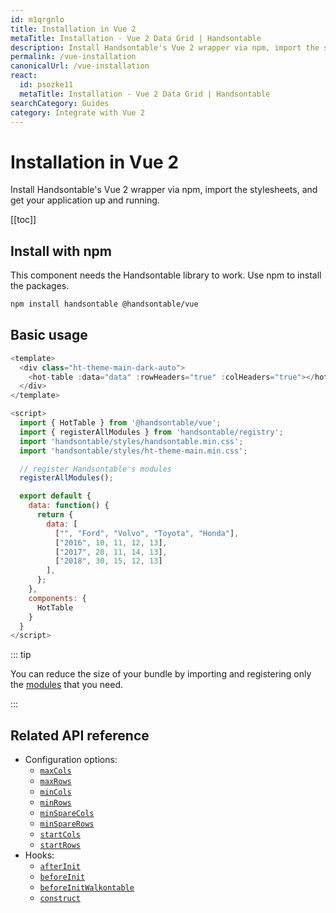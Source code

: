 ```yaml
---
id: m1qrgnlo
title: Installation in Vue 2
metaTitle: Installation - Vue 2 Data Grid | Handsontable
description: Install Handsontable's Vue 2 wrapper via npm, import the stylesheets, and get your application up and running.
permalink: /vue-installation
canonicalUrl: /vue-installation
react:
  id: psozke11
  metaTitle: Installation - Vue 2 Data Grid | Handsontable
searchCategory: Guides
category: Integrate with Vue 2
---
```


# Installation in Vue 2

Install Handsontable's Vue 2 wrapper via npm, import the stylesheets, and get your application up and running.

[[toc]]

## Install with npm

This component needs the Handsontable library to work. Use npm to install the packages.

```bash
npm install handsontable @handsontable/vue
```

## Basic usage

```js
<template>
  <div class="ht-theme-main-dark-auto">
    <hot-table :data="data" :rowHeaders="true" :colHeaders="true"></hot-table>
  </div>
</template>

<script>
  import { HotTable } from '@handsontable/vue';
  import { registerAllModules } from 'handsontable/registry';
  import 'handsontable/styles/handsontable.min.css';
  import 'handsontable/styles/ht-theme-main.min.css';

  // register Handsontable's modules
  registerAllModules();

  export default {
    data: function() {
      return {
        data: [
          ["", "Ford", "Volvo", "Toyota", "Honda"],
          ["2016", 10, 11, 12, 13],
          ["2017", 20, 11, 14, 13],
          ["2018", 30, 15, 12, 13]
        ],
      };
    },
    components: {
      HotTable
    }
  }
</script>
```

::: tip

You can reduce the size of your bundle by importing and registering only the
[modules](@/guides/integrate-with-vue/vue-modules/vue-modules.md) that you need.

:::

## Related API reference

- Configuration options:
  - [`maxCols`](@/api/options.md#maxcols)
  - [`maxRows`](@/api/options.md#maxrows)
  - [`minCols`](@/api/options.md#mincols)
  - [`minRows`](@/api/options.md#minrows)
  - [`minSpareCols`](@/api/options.md#minsparecols)
  - [`minSpareRows`](@/api/options.md#minsparerows)
  - [`startCols`](@/api/options.md#startcols)
  - [`startRows`](@/api/options.md#startrows)
- Hooks:
  - [`afterInit`](@/api/hooks.md#afterinit)
  - [`beforeInit`](@/api/hooks.md#beforeinit)
  - [`beforeInitWalkontable`](@/api/hooks.md#beforeinitwalkontable)
  - [`construct`](@/api/hooks.md#construct)

